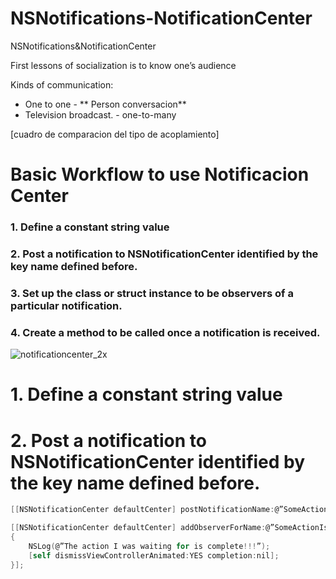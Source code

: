 # NSNotifications-NotificationCenter
NSNotifications&amp;NotificationCenter

First lessons of socialization is to know one’s audience

Kinds of communication:

- One to one - ** Person conversacion**
- Television broadcast. - one-to-many

[cuadro de comparacion del tipo de acoplamiento]

# Basic Workflow to use Notificacion Center

### 1. Define a constant string value
### 2. Post a notification to NSNotificationCenter identified by the key name defined before.
### 3. Set up the class or struct instance to be observers of a particular notification.
### 4. Create a method to be called once a notification is received.

![notificationcenter_2x](https://user-images.githubusercontent.com/24994818/60770616-86e7e000-a0a2-11e9-8287-de8a9953b1ec.png)

# 1. Define a constant string value

# 2. Post a notification to NSNotificationCenter identified by the key name defined before.

``` objective-c
[[NSNotificationCenter defaultCenter] postNotificationName:@”SomeActionIsComplete” object:nil userInfo:nil];
```
``` objective-c
[[NSNotificationCenter defaultCenter] addObserverForName:@”SomeActionIsComplete” object:nil queue:nil usingBlock:^(NSNotification *note)
{
    NSLog(@”The action I was waiting for is complete!!!”);
    [self dismissViewControllerAnimated:YES completion:nil];
}];
```


 


